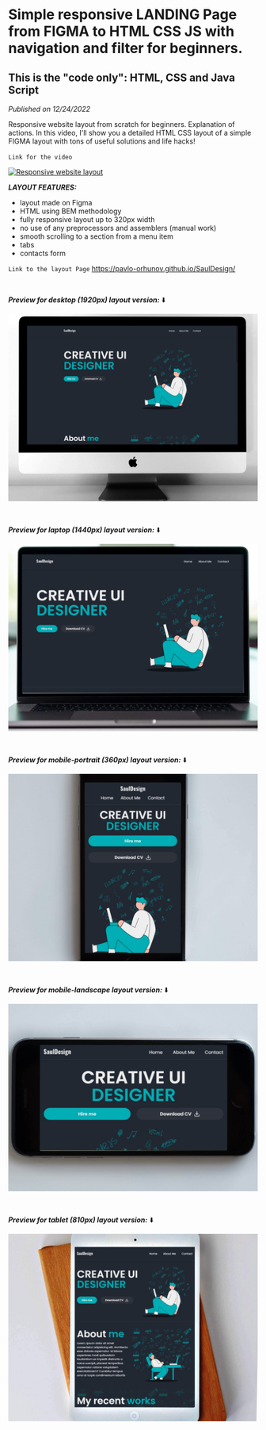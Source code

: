 # Simple responsive LANDING Page from FIGMA to HTML CSS JS with navigation and filter for beginners. <br>

## This is the "code only": HTML, CSS and Java Script <br>

_Published on 12/24/2022_ <br>

Responsive website layout from scratch for beginners. Explanation of actions. In this video, I'll show you a detailed HTML CSS layout of a simple FIGMA layout with tons of useful solutions and life hacks!

`Link for the video`

[![Responsive website layout](https://i3.ytimg.com/vi/H-a0tMcrYCg/hqdefault.jpg "Responsive website layout")](https://youtu.be/H-a0tMcrYCg?t=7)

**_LAYOUT FEATURES:_**

- layout made on Figma
- HTML using BEM methodology
- fully responsive layout up to 320px width
- no use of any preprocessors and assemblers (manual work)
- smooth scrolling to a section from a menu item
- tabs
- contacts form

`Link to the layout Page`
https://pavlo-orhunov.github.io/SaulDesign/

<br>

**_Preview for desktop (1920px) layout version:_** ⬇️

![Desktop version preview](https://github.com/Pavlo-Orhunov/SaulDesign/blob/master/img/desktop.jpg "Desktop version preview")

<br>

**_Preview for laptop (1440px) layout version:_** ⬇️

![Laptop version preview](https://github.com/Pavlo-Orhunov/SaulDesign/blob/master/img/laptop.jpg "Laptop version preview")

<br>

**_Preview for mobile-portrait (360px) layout version:_** ⬇️

![Mobile version preview](https://github.com/Pavlo-Orhunov/SaulDesign/blob/master/img/mobile-p.jpg "Mobile-portrait version preview")

<br>

**_Preview for mobile-landscape layout version:_** ⬇️

![Mobile version preview](https://github.com/Pavlo-Orhunov/SaulDesign/blob/master/img/mobile-l.jpg "Mobile-landscape version preview")

<br>

**_Preview for tablet (810px) layout version:_** ⬇️

![Tablet version preview](https://github.com/Pavlo-Orhunov/SaulDesign/blob/master/img/tablet.jpg "Tablet version preview")
